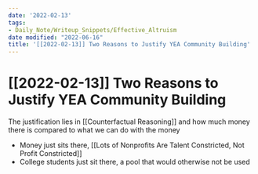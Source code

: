 ```yaml
---
date: '2022-02-13'
tags:
- Daily_Note/Writeup_Snippets/Effective_Altruism
date modified: "2022-06-16"
title: '[[2022-02-13]] Two Reasons to Justify YEA Community Building'
---
```


# [[2022-02-13]] Two Reasons to Justify YEA Community Building
The justification lies in [[Counterfactual Reasoning]] and how much money there is compared to what we can do with the money

- Money just sits there, [[Lots of Nonprofits Are Talent Constricted, Not Profit Constricted]]
- College students just sit there, a pool that would otherwise not be used
